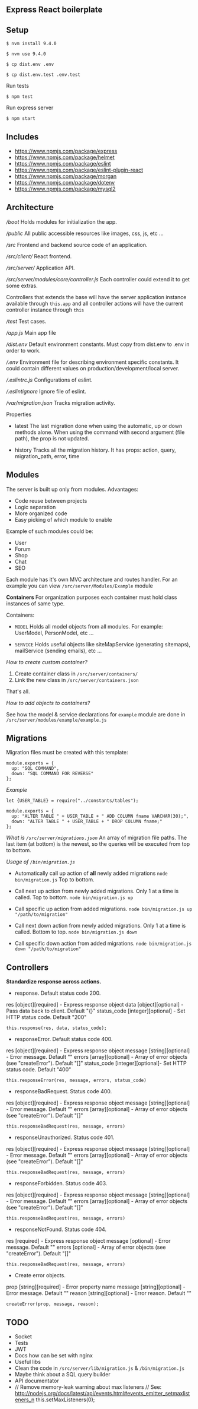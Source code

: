 **Express React boilerplate**
---

**Setup**
---

```
$ nvm install 9.4.0 
```

```
$ nvm use 9.4.0
```

```
$ cp dist.env .env
```

```
$ cp dist.env.test .env.test
```

Run tests
```
$ npm test
```

Run express server
```
$ npm start
```

**Includes**
---

- https://www.npmjs.com/package/express
- https://www.npmjs.com/package/helmet
- https://www.npmjs.com/package/eslint
- https://www.npmjs.com/package/eslint-plugin-react
- https://www.npmjs.com/package/morgan
- https://www.npmjs.com/package/dotenv
- https://www.npmjs.com/package/mysql2

**Architecture**
---

_/boot_
Holds modules for initialization the app.

_/public_
All public accessible resources like images, css, js, etc ...

_/src_
Frontend and backend source code of an application.

_/src/client/_
React frontend.

_/src/server/_
Application API.

_/src/server/modules/core/controller.js_
Each controller could extend it to get some extras.

Controllers that extends the base will have the server application instance available through `this.app` 
and all controller actions will have the current controller instance through `this`

_/test_
Test cases.

_/app.js_
Main app file

_/dist.env_
Default environment constants.
Must copy from dist.env to .env in order to work.
 
_/.env_
Environment file for describing environment specific constants.
It could contain different values on production/development/local server.

_/.eslintrc.js_
Configurations of eslint.

_/.eslintignore_
Ignore file of eslint.

_/var/migration.json_
Tracks migration activity.

Properties

- latest
The last migration done when using the automatic, up or down methods alone.
When using the command with second argument (file path), the prop is not updated.

- history
Tracks all the migration history. It has props: action, query, migration_path, error, time

**Modules**
---

The server is built up only from modules.
Advantages: 
- Code reuse between projects
- Logic separation
- More organized code
- Easy picking of which module to enable
 
Example of such modules could be:
- User
- Forum
- Shop
- Chat
- SEO

Each module has it's own MVC architecture and routes handler.
For an example you can view `/src/server/Modules/Example` module

**Containers**
For organization purposes each container must hold class instances of same type.

Containers:

- `MODEL`
Holds all model objects from all modules. For example: UserModel, PersonModel, etc ...

- `SERVICE`
Holds useful objects like siteMapService (generating sitemaps), mailService (sending emails), etc ...

_How to create custom container?_

1. Create container class in `/src/server/containers/`
2. Link the new class in `/src/server/containers.json`

That's all.

_How to add objects to containers?_

See how the model & service declarations for `example` module are done in `/src/server/modules/example/example.js` 


**Migrations**
---

Migration files must be created with this template:

```
module.exports = {
  up: "SQL COMMAND",
  down: "SQL COMMAND FOR REVERSE"
};
```

_Example_

```
let {USER_TABLE} = require("../constants/tables");

module.exports = {
  up: "ALTER TABLE " + USER_TABLE + " ADD COLUMN fname VARCHAR(30);",
  down: "ALTER TABLE " + USER_TABLE + " DROP COLUMN fname;"
};
```

_What is `/src/server/migrations.json`_ 
An array of migration file paths. The last item (at bottom) is the newest, so the queries will be executed from top to bottom.
 
_Usage of `/bin/migration.js`_

 - Automatically call up action of __all__ newly added migrations
```node bin/migration.js``` Top to bottom.

 - Call next up action from newly added migrations. Only 1 at a time is called. Top to bottom.
```node bin/migration.js up```

 - Call specific up action from added migrations.
```node bin/migration.js up "/path/to/migration"```

 - Call next down action from newly added migrations. Only 1 at a time is called. Bottom to top.
```node bin/migration.js down```

 - Call specific down action from added migrations.
```node bin/migration.js down "/path/to/migration"```

**Controllers**
---

__Standardize response across actions.__

- response. Default status code 200.

res [object][required] - Express response object
data [object][optional] - Pass data back to client. Default "{}"
status_code [integer][optional] - Set HTTP status code. Default "200"

```
this.response(res, data, status_code);
```

- responseError. Default status code 400.

res [object][required] - Express response object
message [string][optional] - Error message. Default ""
errors [array][optional] - Array of error objects (see "createError"). Default "[]"
status_code [integer][optional]- Set HTTP status code. Default "400"

```
this.responseError(res, message, errors, status_code)
```

- responseBadRequest. Status code 400.

res [object][required] - Express response object
message [string][optional] - Error message. Default ""
errors [array][optional] - Array of error objects (see "createError"). Default "[]"

```
this.responseBadRequest(res, message, errors)
```

- responseUnauthorized. Status code 401.

res [object][required] - Express response object
message [string][optional] - Error message. Default ""
errors [array][optional] - Array of error objects (see "createError"). Default "[]"

```
this.responseBadRequest(res, message, errors)
```

- responseForbidden. Status code 403.

res [object][required] - Express response object
message [string][optional] - Error message. Default ""
errors [array][optional] - Array of error objects (see "createError"). Default "[]"


```
this.responseBadRequest(res, message, errors)
```

- responseNotFound. Status code 404.

res [required] - Express response object
message [optional] - Error message. Default ""
errors [optional] - Array of error objects (see "createError"). Default "[]"

```
this.responseBadRequest(res, message, errors)
```

- Create error objects.

prop [string][required] - Error property name
message [string][optional] - Error message. Default ""
reason [string][optional] - Error reason. Default ""

```
createError(prop, message, reason);
```

**TODO**
---
- Socket
- Tests
- JWT
- Docs how can be set with nginx
- Useful libs
- Clean the code in `/src/server/lib/migration.js` & `/bin/migration.js`
- Maybe think about a SQL query builder
- API documentator
-   // Remove memory-leak warning about max listeners
    // See: http://nodejs.org/docs/latest/api/events.html#events_emitter_setmaxlisteners_n
    this.setMaxListeners(0);